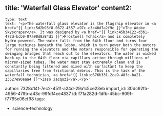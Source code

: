 title: 'Waterfall Glass Elevator'
content2:
  -
    type: text
    text: '<p>The waterfall glass elevator is the flagship elevator in <a href="{{ link:5d2b95f8-0372-4557-a97c-c3c40d7a2f9e }}">The Adobe Skyscraper</a>. It was designed by <a href="{{ link:45b34122-d3b1-472d-bcb0-07a90d8a84d1 }}">Frostwell Tchai</a> and is completely hydro-powered. The water falls from the 64th floor and turns four large turbines beneath the lobby, which in turn power both the motors for running the elevators and the motors responsible for operating the swinging bridges that reach out to the elevators. The water is wicked back up to the 64th floor via capillary action through millions of micron-sized tubes. The water must stay extremely clean and is constantly being filtered and mixed with surfactant to keep the capillaries free from frictional debris. This is the task of the waterfall technician, <a href="{{ link:d676b331-2ca9-48fc-ba21-23527e90eaa4 }}">Zaso Jacquzi</a>.</p>'
author: 7328c14f-7ec2-4511-a24d-29a1c5ce23eb
import_id: 30dc92fb-4956-479b-a43c-99fdf4ce4837
id: f71a282d-1dfb-45bc-909f-f7765e06cf98
tags:
  - science-technology
